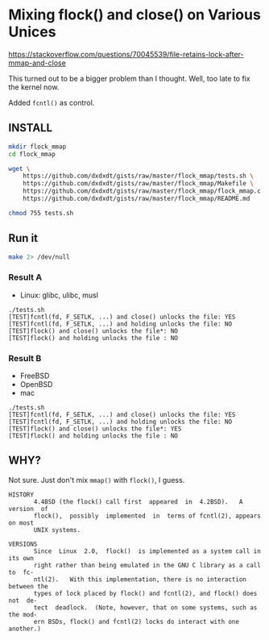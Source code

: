 # Mixing flock() and close() on Various Unices
https://stackoverflow.com/questions/70045539/file-retains-lock-after-mmap-and-close

This turned out to be a bigger problem than I thought. Well, too late to fix the
kernel now.

Added `fcntl()` as control.

## INSTALL
```sh
mkdir flock_mmap
cd flock_mmap

wget \
	https://github.com/dxdxdt/gists/raw/master/flock_mmap/tests.sh \
	https://github.com/dxdxdt/gists/raw/master/flock_mmap/Makefile \
	https://github.com/dxdxdt/gists/raw/master/flock_mmap/flock_mmap.c \
	https://github.com/dxdxdt/gists/raw/master/flock_mmap/README.md

chmod 755 tests.sh
```

## Run it
```sh
make 2> /dev/null
```

### Result A
- Linux: glibc, ulibc, musl

```
./tests.sh
[TEST]fcntl(fd, F_SETLK, ...) and close() unlocks the file: YES
[TEST]fcntl(fd, F_SETLK, ...) and holding unlocks the file: NO
[TEST]flock() and close() unlocks the file*: NO
[TEST]flock() and holding unlocks the file : NO
```

### Result B
- FreeBSD
- OpenBSD
- mac

```
./tests.sh
[TEST]fcntl(fd, F_SETLK, ...) and close() unlocks the file: YES
[TEST]fcntl(fd, F_SETLK, ...) and holding unlocks the file: NO
[TEST]flock() and close() unlocks the file*: YES
[TEST]flock() and holding unlocks the file : NO
```

## WHY?
Not sure. Just don't mix `mmap()` with `flock()`, I guess.

```
HISTORY
       4.4BSD (the flock() call first  appeared  in  4.2BSD).   A  version  of
       flock(),  possibly  implemented  in  terms of fcntl(2), appears on most
       UNIX systems.
```
```
VERSIONS
       Since  Linux  2.0,  flock()  is implemented as a system call in its own
       right rather than being emulated in the GNU C library as a call to  fc‐
       ntl(2).   With this implementation, there is no interaction between the
       types of lock placed by flock() and fcntl(2), and flock() does not  de‐
       tect  deadlock.  (Note, however, that on some systems, such as the mod‐
       ern BSDs, flock() and fcntl(2) locks do interact with one another.)
```
